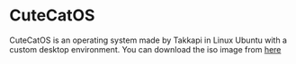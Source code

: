 # CuteCatOS
CuteCatOS is an operating system made by Takkapi in Linux Ubuntu with a custom desktop environment. You can download the iso image from [here](https://github.com/Takkapi/CuteCatOS/releases)
